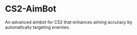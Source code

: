 # CS2-AimBot
An advanced aimbot for CS2 that enhances aiming accuracy by automatically targeting enemies.
